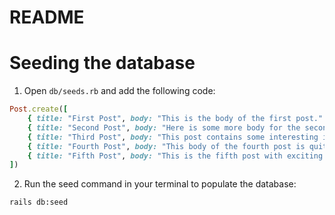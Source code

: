 # README

# Seeding the database

1. Open `db/seeds.rb` and add the following code:

```ruby
Post.create([
    { title: "First Post", body: "This is the body of the first post." },
    { title: "Second Post", body: "Here is some more body for the second post." },
    { title: "Third Post", body: "This post contains some interesting insights." },
    { title: "Fourth Post", body: "This body of the fourth post is quite engaging." },
    { title: "Fifth Post", body: "This is the fifth post with exciting information!" }
])
```

2. Run the seed command in your terminal to populate the database:

```
rails db:seed
```

